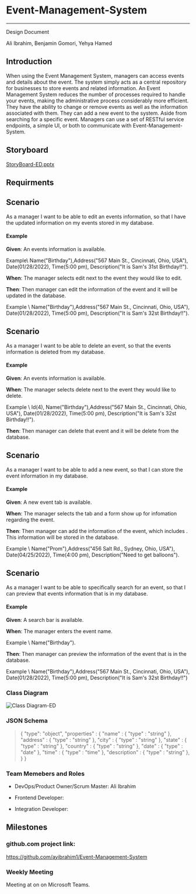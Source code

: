 # Event-Management-System
---  

Design Document  

Ali Ibrahim, Benjamin Gomori, Yehya Hamed

## Introduction  

When using the Event Management System, managers can access events and details about the event. The system simply acts as a central repository for businesses to store events and related information. An Event Management System reduces the number of processes required to handle your events, making the administrative process considerably more efficient. They have the ability to change or remove events as well as the information associated with them. They can add a new event to the system. Aside from searching for a specific event.
Managers can use a set of RESTful service endpoints, a simple UI, or both to communicate with Event-Management-System.  

## Storyboard  
[StoryBoard-ED.pptx](https://github.com/ayibrahim1/Event-Management-System/files/7845757/StoryBoard-ED.pptx)  

## Requirments  

## Scenario  

As a manager I want to be able to edit an events information, so that I have the updated information on my events stored in my database.  

#### Example  

**Given**: An events information is available.    

Example\  Name("Birthday"),Address("567 Main St., Cincinnati, Ohio, USA"), Date(01/28/2022), Time(5:00 pm), Description("It is Sam's 31st Birthday!!").  

**When**: The manager selects edit next to the event they would like to edit.  

**Then**: Then manager can edit the information of the event and it will be updated in the database.     

Example \  Name("Birthday"),Address("567 Main St., Cincinnati, Ohio, USA"), Date(01/28/2022), Time(5:00 pm), Description("It is Sam's 32st Birthday!!").  

## Scenario  

As a manager I want to be able to delete an event, so that the events information is deleted from my database.  

#### Example  

**Given**: An events information is available.

**When**: The manager selects delete next to the event they would like to delete.    

Example \  Id(4), Name("Birthday"),Address("567 Main St., Cincinnati, Ohio, USA"), Date(01/28/2022), Time(5:00 pm), Description("It is Sam's 32st Birthday!!").

**Then**: Then manager can delete that event and it will be delete from the database.   

## Scenario  

As a manager I want to be able to add a new event, so that I can store the event information in my database.  

#### Example  

**Given**: A new event tab is available.

**When**: The manager selects the tab and a form show up for infomation regarding the event.  

**Then**: Then manager can add the information of the event, which includes . This information will be stored in the database.    

Example \  Name("Prom"),Address("456 Salt Rd., Sydney, Ohio, USA"), Date(04/25/2022), Time(4:00 pm), Description("Need to get balloons").  

## Scenario  

As a manager I want to be able to specifically search for an event, so that I can preview that events information that is in my database.  

#### Example  

**Given**: A search bar is available.

**When**: The manager enters the event name.    

Example \  Name("Birthday"). 

**Then**: Then manager can preview the information of the event that is in the database.    

Example \  Name("Birthday"),Address("567 Main St., Cincinnati, Ohio, USA"), Date(01/28/2022), Time(5:00 pm), Description("It is Sam's 32st Birthday!!")    

### Class Diagram  

![Class Diagram-ED](https://user-images.githubusercontent.com/83904035/148926602-1d7c26cb-bf3f-40c8-afeb-c7674cfab689.PNG)  

### JSON Schema  

> {
>   "type": "object",
>   "properties" : {
>      "name" : {
>          "type" : "string" 
>       },
>       "address" : {
>          "type" : "string" 
>       },
>      "city" : {
>          "type" : "string" 
>       }, 
>       "state" : {
>          "type" : "string" 
>       }, 
>       "country" : {
>          "type" : "string" 
>       },
>       "date" : {
>          "type" : "date" 
>       },
>       "time" : {
>          "type" : "time" 
>       },
>       "description" : {
>          "type" : "string" 
>       },
>    }
>   }

### Team Memebers and Roles  

- DevOps/Product Owner/Scrum Master: Ali Ibrahim  

-	Frontend Developer: 

-	Integration Developer:  

## Milestones

  
 
### github.com project link:  
https://github.com/ayibrahim1/Event-Management-System  

### Weekly Meeting  

Meeting at on  on Microsoft Teams.
